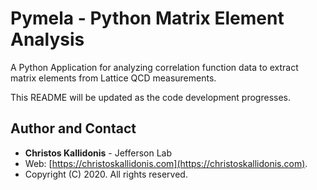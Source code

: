 # Pymela - Python Matrix Element Analysis
A Python Application for analyzing correlation function data to extract matrix elements from Lattice QCD measurements.

This README will be updated as the code development progresses.

## Author and Contact

* **Christos Kallidonis** - Jefferson Lab
* Web: [https://christoskallidonis.com](https://christoskallidonis.com).
* Copyright (C) 2020. All rights reserved.
